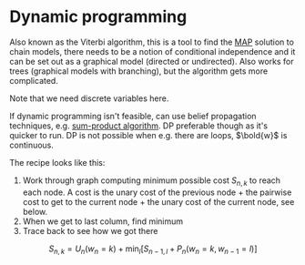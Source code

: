 # Dynamic programming

Also known as the Viterbi algorithm, this is a tool to find the
[MAP](202210101339.md) solution to chain models, there needs to be a notion of
conditional independence and it can be set out as a graphical model (directed or
undirected). Also works for trees (graphical models with branching), but the
algorithm gets more complicated.

Note that we need discrete variables here.

If dynamic programming isn't feasible, can use belief propagation techniques,
e.g. [sum-product algorithm](202210271152.md). DP preferable though as it's
quicker to run. DP is not possible when e.g. there are loops, $\bold{w}$
is continuous.

The recipe looks like this:

1. Work through graph computing minimum possible cost $S_{n,k}$ to reach each
   node. A cost is the unary cost of the previous node + the pairwise cost to
   get to the current node + the unary cost of the current node, see below.
2. When we get to last column, find minimum
3. Trace back to see how we got there

$$
S_{n,k} = U_n(w_n = k) + \min_l \left[
S_{n-1,l} + P_n(w_n = k,w_{n-1} = l)
\right]
$$
